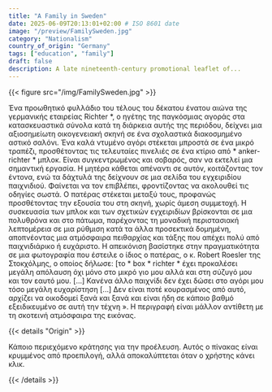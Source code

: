 ```yaml
---
title: "A Family in Sweden"
date: 2025-06-09T20:13:01+02:00 # ISO 8601 date
image: "/preview/FamilySweden.jpg"
category: "Nationalism"
country_of_origin: "Germany"
tags: ["education", "family"]
draft: false
description: A late nineteenth-century promotional leaflet of...
---
```




{{< figure src="/img/FamilySweden.jpg" >}}

Ένα προωθητικό φυλλάδιο του τέλους του δέκατου ένατου αιώνα της γερμανικής εταιρείας Richter *, ο ηγέτης της παγκόσμιας αγοράς στα κατασκευαστικά σύνολα κατά τη διάρκεια αυτής της περιόδου, δείχνει μια αξιοσημείωτη οικογενειακή σκηνή σε ένα σχολαστικά διακοσμημένο αστικό σαλόνι. Ένα καλά ντυμένο αγόρι στέκεται μπροστά σε ένα μικρό τραπέζι, προσθέτοντας τις τελευταίες πινελιές σε ένα κτίριο από * anker-richter * μπλοκ. Είναι συγκεντρωμένος και σοβαρός, σαν να εκτελεί μια σημαντική εργασία. Η μητέρα κάθεται απέναντι σε αυτόν, κοιτάζοντας τον έντονα, ενώ τα δάχτυλά της δείχνουν σε μια σελίδα του εγχειριδίου παιχνιδιού. Φαίνεται να τον επιβλέπει, φροντίζοντας να ακολουθεί τις οδηγίες σωστά. Ο πατέρας στέκεται μεταξύ τους, προφανώς προσθέτοντας την εξουσία του στη σκηνή, χωρίς άμεση συμμετοχή. Η συσκευασία των μπλοκ και των σχετικών εγχειριδίων βρίσκονται σε μια πολυθρόνα και στο πάτωμα, παρέχοντας τη μοναδική περιστασιακή λεπτομέρεια σε μια ρύθμιση κατά τα άλλα προσεκτικά δομημένη, αποπνέοντας μια ατμόσφαιρα πειθαρχίας και τάξης που απέχει πολύ από παιχνιδιάρικο ή ευχάριστο. Η απεικόνιση βασίστηκε στην πραγματικότητα σε μια φωτογραφία που έστειλε ο ίδιος ο πατέρας, ο κ. Robert Roesler της Στοκχόλμης, ο οποίος δήλωσε: [το * box * richter * έχει προκαλέσει μεγάλη απόλαυση όχι μόνο στο μικρό γιο μου αλλά και στη σύζυγό μου και τον εαυτό μου. [...] Κανένα άλλο παιχνίδι δεν έχει δώσει στο αγόρι μου τόσο μεγάλη ευχαρίστηση [...] Δεν είναι ποτέ κουρασμένος από αυτό, αρχίζει να οικοδομεί ξανά και ξανά και είναι ήδη σε κάποιο βαθμό εξειδικευμένο σε αυτή την τέχνη ». Η περιγραφή είναι μάλλον αντίθετη με τη σκοτεινή ατμόσφαιρα της εικόνας.

{{< details "Origin" >}}

Κάποιο περιεχόμενο κράτησης για την προέλευση. Αυτός ο πίνακας είναι κρυμμένος από προεπιλογή, αλλά αποκαλύπτεται όταν ο χρήστης κάνει κλικ.

{{< /details >}}

